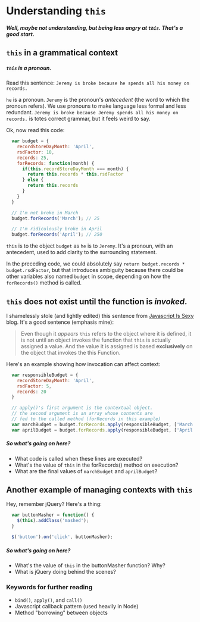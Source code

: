 # Understanding `this`
##### Well, maybe not understanding, but being less angry at `this`. That's a good start.

## `this` in a grammatical context
##### `this` is a pronoun.

Read this sentence:
`Jeremy is broke because he spends all his money on records.`

`he` is a pronoun. `Jeremy` is the pronoun's _antecedent_ (the word to which the pronoun refers). We use pronouns to make language less formal and less redundant. `Jeremy is broke because Jeremy spends all his money on records.` is totes correct grammar, but it feels weird to say.

Ok, now read this code:
```javascript
  var budget = {
    recordStoreDayMonth: 'April',
    rsdFactor: 10,
    records: 25,
    forRecords: function(month) {
      if(this.recordStoreDayMonth === month) {
        return this.records * this.rsdFactor
      } else {
        return this.records
      }
    }
  }

  // I'm not broke in March
  budget.forRecords('March'); // 25

  // I'm ridiculously broke in April
  budget.forRecords('April'); // 250
```

`this` is to the object `budget` as `he` is to `Jeremy`. It's a pronoun, with an antecedent, used to add clarity to the surrounding statement.

In the preceding code, we could absolutely say `return budget.records * budget.rsdFactor`, but that introduces ambiguity because there could be other variables also named `budget` in scope, depending on how the `forRecords()` method is called.

## `this` does not exist until the function is _invoked_.

I shamelessly stole (and lightly edited) this sentence from [Javascript Is Sexy](http://javascriptissexy.com/understand-javascripts-this-with-clarity-and-master-it/) blog. It's a good sentence (emphasis mine):

> Even though it _appears_ `this` refers to the object where it is defined, it is not until an object invokes the function that `this` is actually assigned a value. And the value it is assigned is based __exclusively__ on the object that invokes the this Function.

Here's an example showing how invocation can affect context:

```javascript
  var responsibleBudget = {
    recordStoreDayMonth: 'April',
    rsdFactor: 5,
    records: 20
  }

  // apply()'s first argument is the contextual object.
  // the second argument is an array whose contents are
  // fed to the called method (forRecords in this example)
  var marchBudget = budget.forRecords.apply(responsibleBudget, ['March']);
  var aprilBudget = budget.forRecords.apply(responsibleBudget, ['April']);
```
##### So what's going on here?
- What code is called when these lines are executed?
- What's the value of `this` in the forRecords() method on execution?
- What are the final values of `marchBudget` and `aprilBudget`?

## Another example of managing contexts with `this`

Hey, remember jQuery? Here's a thing:

```javascript
  var buttonMasher = function() {
    $(this).addClass('mashed');
  }

  $('button').on('click', buttonMasher);
```
##### So what's going on here?
- What's the value of `this` in the buttonMasher function? Why?
- What is jQuery doing behind the scenes?

### Keywords for further reading
- `bind()`, `apply()`, and `call()`
- Javascript callback pattern (used heavily in Node)
- Method "borrowing" between objects

